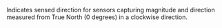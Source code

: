 Indicates sensed direction for sensors capturing magnitude and direction measured from True North (0 degrees) in a clockwise direction.